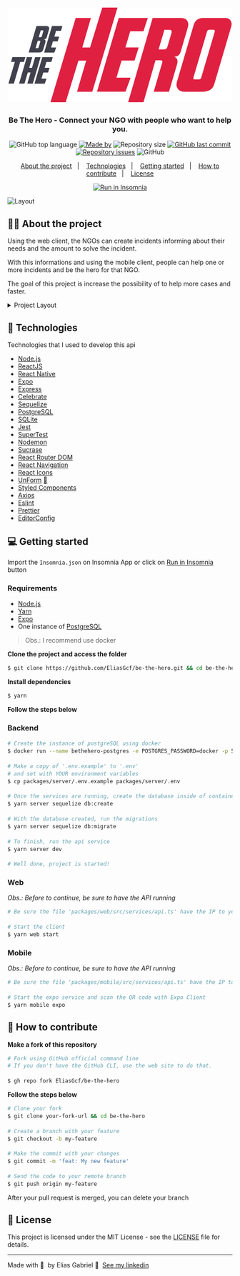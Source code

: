 <h1 align="center">
  <img src=".github/logo.svg" alt="Be The Hero">
</h1>

<h3 align="center">
  Be The Hero - Connect your NGO with people who want to help you.
</h3>
<!-- E02041 -->
<p align="center">
  <img alt="GitHub top language" src="https://img.shields.io/github/languages/top/EliasGcf/be-the-hero?color=%23E02041">
  <a href="https://www.linkedin.com/in/eliasgcf/"><img alt="Made by" src="https://img.shields.io/badge/made%20by-Elias%20Gabriel-%23E02041"></a>
  <img alt="Repository size" src="https://img.shields.io/github/repo-size/EliasGcf/be-the-hero?color=%23E02041">
  <a href="https://github.com/EliasGcf/be-the-hero/commits/master"><img alt="GitHub last commit" src="https://img.shields.io/github/last-commit/EliasGcf/be-the-hero?color=%23E02041"></a>
  <a href="https://github.com/EliasGcf/be-the-hero/issues"><img alt="Repository issues" src="https://img.shields.io/github/issues/EliasGcf/be-the-hero?color=%23E02041"></a>
  <img alt="GitHub" src="https://img.shields.io/github/license/EliasGcf/be-the-hero?color=%23E02041">
</p>

<p align="center">
  <a href="#%EF%B8%8F-about-the-project">About the project</a>&nbsp;&nbsp;&nbsp;|&nbsp;&nbsp;&nbsp;
  <a href="#-technologies">Technologies</a>&nbsp;&nbsp;&nbsp;|&nbsp;&nbsp;&nbsp;
  <a href="#-getting-started">Getting started</a>&nbsp;&nbsp;&nbsp;|&nbsp;&nbsp;&nbsp;
  <a href="#-how-to-contribute">How to contribute</a>&nbsp;&nbsp;&nbsp;|&nbsp;&nbsp;&nbsp;
  <a href="#-license">License</a>
</p>

<p id="insomniaButton" align="center">
  <a href="https://insomnia.rest/run/?label=Be%20The%20Hero&uri=https%3A%2F%2Fraw.githubusercontent.com%2FEliasGcf%2Fbe-the-hero%2Fmaster%2FInsomnia.json" target="_blank"><img src="https://insomnia.rest/images/run.svg" alt="Run in Insomnia"></a>
</p>

<img alt="Layout" src="https://res.cloudinary.com/eliasgcf/image/upload/v1585345367/be-the-hero/mockup_uf7cxb.png">

## 🦸‍♀️ About the project

<!-- Com essa aplicação, e por meio do front-end web, as ONGs podem informar sobre seus casos, necessidades e o valor necessário para solucionar o problema. -->
Using the web client, the NGOs can create incidents informing about their needs and the amount to solve the incident.

<!-- A partir dessas informações, e por meio do front-end mobile, pessoas comuns, ou seja, toda a sociedade pode contruibir com um determinado caso e ser o herói de dia para aquela ONG. -->
With this informations and using the mobile client, people can help one or more incidents and be the hero for that NGO.

<!-- É visado por meio da interação entre ONG e comunidade: A ampliação da área de atuação da ONG, o aumento da velocidade e eficácia na resolução dos problemas. -->
The goal of this project is increase the possibility of to help more cases and faster.

<details><summary>Project Layout</summary>
  <img alt="Cadastro" src="https://res.cloudinary.com/eliasgcf/image/upload/v1585335838/be-the-hero/Cadastro_g45xr9.png">
  <img alt="Login" src="https://res.cloudinary.com/eliasgcf/image/upload/v1585335849/be-the-hero/Login_bhx9xu.png">
  <img alt="Cadastro de Caso" src="https://res.cloudinary.com/eliasgcf/image/upload/v1585335831/be-the-hero/Cadastrar_novo_caso_edgbbs.png">
  <img alt="Lista de Casos" src="https://res.cloudinary.com/eliasgcf/image/upload/v1585335843/be-the-hero/Lista_iti7gz.png">
  <img alt="Mobile" src="https://res.cloudinary.com/eliasgcf/image/upload/v1585335852/be-the-hero/mobile_loaoyj.png">
</details>

## 🚀 Technologies

Technologies that I used to develop this api

- [Node.js](https://nodejs.org/en/)
- [ReactJS](https://reactjs.org/)
- [React Native](https://reactnative.dev/)
- [Expo](https://expo.io/)
- [Express](https://expressjs.com/pt-br/)
- [Celebrate](https://github.com/arb/celebrate)
- [Sequelize](https://sequelize.org/)
- [PostgreSQL](https://www.postgresql.org/)
- [SQLite](https://www.sqlite.org/)
- [Jest](https://jestjs.io/)
- [SuperTest](https://github.com/visionmedia/supertest)
- [Nodemon](https://nodemon.io/)
- [Sucrase](https://github.com/alangpierce/sucrase)
- [React Router DOM](https://reacttraining.com/react-router/)
- [React Navigation](https://reactnavigation.org/)
- [React Icons](https://react-icons.netlify.com/#/)
- [UnForm](https://unform.dev/) [💜](https://rocketseat.com.br/)
- [Styled Components](https://styled-components.com/)
- [Axios](https://github.com/axios/axios)
- [Eslint](https://eslint.org/)
- [Prettier](https://prettier.io/)
- [EditorConfig](https://editorconfig.org/)

<!-- ## ![Alt LogoRocketseat](.github/logo-rocketseat.svg) Semana OmniStack

A [Semana OmniStack](https://rocketseat.com.br/week/inscricao/11.0) é um evento 100% online e gratuito, onde a [Rocketseat](https://github.com/rocketseat) junto com seu CTO [Diego Fernandes](https://github.com/diego3g) e mais toda a comunidade, desenvolvem uma aplicação completa, desde o banco de dados, back-end, até o front-end web e mobile, tudo isso utilizando a stack JavaScript, ou seja, Node.js no back-end, ReactJS para web e React Native para mobile. -->

## 💻 Getting started

Import the `Insomnia.json` on Insomnia App or click on [Run in Insomnia](#insomniaButton) button

### Requirements

- [Node.js](https://nodejs.org/en/)
- [Yarn](https://classic.yarnpkg.com/)
- [Expo](https://expo.io/)
- One instance of [PostgreSQL](https://www.postgresql.org/)

> Obs.: I recommend use docker

**Clone the project and access the folder**

```bash
$ git clone https://github.com/EliasGcf/be-the-hero.git && cd be-the-hero
```

**Install dependencies**

```bash
$ yarn
```

**Follow the steps below**

### Backend

```bash
# Create the instance of postgreSQL using docker
$ docker run --name bethehero-postgres -e POSTGRES_PASSWORD=docker -p 5432:5432 -d postgres

# Make a copy of '.env.example' to '.env'
# and set with YOUR environment variables
$ cp packages/server/.env.example packages/server/.env

# Once the services are running, create the database inside of container
$ yarn server sequelize db:create

# With the database created, run the migrations
$ yarn server sequelize db:migrate

# To finish, run the api service
$ yarn server dev

# Well done, project is started!
```

### Web

_Obs.: Before to continue, be sure to have the API running_

```bash
# Be sure the file 'packages/web/src/services/api.ts' have the IP to your API

# Start the client
$ yarn web start
```

### Mobile

_Obs.: Before to continue, be sure to have the API running_

```bash
# Be sure the file 'packages/mobile/src/services/api.ts' have the IP to your API

# Start the expo service and scan the QR code with Expo Client
$ yarn mobile expo
```

## 🤔 How to contribute

**Make a fork of this repository**

```bash
# Fork using GitHub official command line
# If you don't have the GitHub CLI, use the web site to do that.

$ gh repo fork EliasGcf/be-the-hero
```

**Follow the steps below**

```bash
# Clone your fork
$ git clone your-fork-url && cd be-the-hero

# Create a branch with your feature
$ git checkout -b my-feature

# Make the commit with your changes
$ git commit -m 'feat: My new feature'

# Send the code to your remote branch
$ git push origin my-feature
```

After your pull request is merged, you can delete your branch

## 📝 License

This project is licensed under the MIT License - see the [LICENSE](LICENSE) file for details.

---

Made with 💜 &nbsp;by Elias Gabriel 👋 &nbsp;[See my linkedin](https://www.linkedin.com/in/eliasgcf/)
